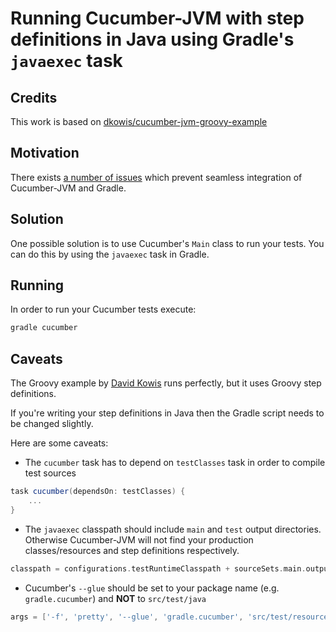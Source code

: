 # Running Cucumber-JVM with step definitions in Java using Gradle's `javaexec` task

## Credits

This work is based on [dkowis/cucumber-jvm-groovy-example](https://github.com/dkowis/cucumber-jvm-groovy-example)

## Motivation

There exists [a number of issues](http://gradle.1045684.n5.nabble.com/Gradle-and-cucumber-jvm-tt5710562.html) which prevent seamless integration of Cucumber-JVM and Gradle.

## Solution

One possible solution is to use Cucumber's `Main` class to run your tests. You can do this by using the `javaexec` task in Gradle.

## Running

In order to run your Cucumber tests execute:

```sh
gradle cucumber
```

## Caveats

The Groovy example by [David Kowis](https://github.com/dkowis) runs perfectly, but it uses Groovy step definitions.

If you're writing your step definitions in Java then the Gradle script needs to be changed slightly.

Here are some caveats:

 * The `cucumber` task has to depend on `testClasses` task in order to compile test sources

 ```groovy
 task cucumber(dependsOn: testClasses) {
     ...
 }
 ```

 * The `javaexec` classpath should include `main` and `test` output directories.
 Otherwise Cucumber-JVM will not find your production classes/resources and step definitions respectively.

 ```groovy
 classpath = configurations.testRuntimeClasspath + sourceSets.main.output + sourceSets.test.output
 ```

 * Cucumber's `--glue` should be set to your package name (e.g. `gradle.cucumber`) and **NOT** to `src/test/java`

 ```groovy
 args = ['-f', 'pretty', '--glue', 'gradle.cucumber', 'src/test/resources']
 ```



